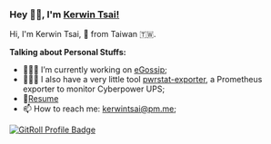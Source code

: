 ### Hey 👋🏽, I'm [Kerwin Tsai!](https://kerwenwwer.github.io/document-blog/#/) 


Hi, I'm Kerwin Tsai, 🚀 from Taiwan 🇹🇼. 

**Talking about Personal Stuffs:**

- 👨🏽‍💻 I’m currently working on [eGossip](https://github.com/kerwenwwer/eGossip);
- 👨🏽‍💻 I also have a very little tool [pwrstat-exporter](https://github.com/kerwenwwer/pwrstat-exporter), a Prometheus exporter to monitor Cyberpower UPS;
- 📝[Resume](https://docs.google.com/document/d/1Bl5xJVmSMsSndL2O9kRUbALzVfTVW5xWbppRkE5BhBA/edit?usp=sharing)
- 📫 How to reach me: kerwintsai@pm.me;


<a href="https://gitroll.io/profile/uEMgrfSELQTdNvjc8EdRh62wSktB3" target="_blank"><img src="https://gitroll.io/api/badges/profiles/v1/uEMgrfSELQTdNvjc8EdRh62wSktB3" alt="GitRoll Profile Badge"/></a>



